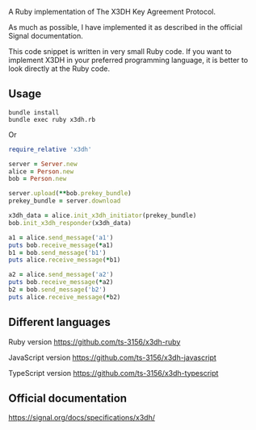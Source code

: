 A Ruby implementation of The X3DH Key Agreement Protocol.

As much as possible, I have implemented it as described in the official Signal documentation.

This code snippet is written in very small Ruby code. If you want to implement X3DH in your preferred programming language,
it is better to look directly at the Ruby code.

## Usage

```shell
bundle install
bundle exec ruby x3dh.rb
```

Or

```ruby
require_relative 'x3dh'

server = Server.new
alice = Person.new
bob = Person.new

server.upload(**bob.prekey_bundle)
prekey_bundle = server.download

x3dh_data = alice.init_x3dh_initiator(prekey_bundle)
bob.init_x3dh_responder(x3dh_data)

a1 = alice.send_message('a1')
puts bob.receive_message(*a1)
b1 = bob.send_message('b1')
puts alice.receive_message(*b1)

a2 = alice.send_message('a2')
puts bob.receive_message(*a2)
b2 = bob.send_message('b2')
puts alice.receive_message(*b2)
```

## Different languages

Ruby version https://github.com/ts-3156/x3dh-ruby

JavaScript version https://github.com/ts-3156/x3dh-javascript

TypeScript version https://github.com/ts-3156/x3dh-typescript

## Official documentation

https://signal.org/docs/specifications/x3dh/

